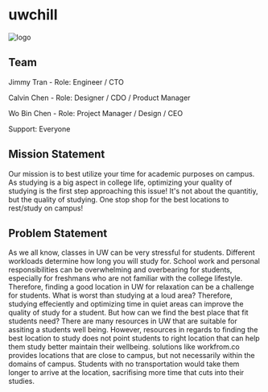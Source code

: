 # uwchill

![logo]()

## Team

Jimmy Tran - Role: Engineer / CTO 

Calvin Chen - Role: Designer / CDO / Product Manager 

Wo Bin Chen - Role: Project Manager / Design / CEO

Support: Everyone

## Mission Statement

Our mission is to best utilize your time for academic purposes on campus. As studying is a big aspect in college life, optimizing your quality of studying is the first step approaching this issue! It's not about the quantitiy, but the quality of studying. One stop shop for the best locations to rest/study on campus!

## Problem Statement

As we all know, classes in UW can be very stressful for students. Different workloads determine how long you will study for.  School work and personal responsibilities can be overwhelming and overbearing for students, especially for freshmans who are not familiar with the college lifestyle. Therefore, finding a good location in UW for relaxation can be a challenge for students. What is worst than studying at a loud area? Therefore, studying effeciently and optimizing time in quiet areas can improve the quality of study for a student. But how can we find the best place that fit students need? There are many resources in UW that are suitable for assiting a students well being. However, resources in regards to finding the best location to study does not point students to right location that can help them study better maintain their wellbeing. solutions like workfrom.co provides locations that are close to campus, but not necessarily within the domains of campus. Students with no transportation would take them longer to arrive at the location, sacrifising more time that cuts into their studies.  
